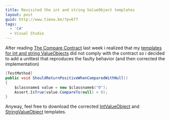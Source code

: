 ```yaml
---
title: Revisited the int and string ValueObject templates
layout: post
guid: http://www.timvw.be/?p=677
tags:
  - 'C#'
  - Visual Studio
---
```

After reading [The Compare Contract](http://blogs.msdn.com/bclteam/archive/2008/10/06/the-compare-contract-kim-hamilton.aspx) last week i realized that my [templates for int and string ValueObjects](http://www.timvw.be/presenting-templates-for-int-and-string-valueobjects) did not comply with the contract so i decided to add a unittest that reproduces the faulty behavior (and then corrected the implementation)

```csharp
[TestMethod]
public void ShouldReturnPositiveWhenComparedWithNull()
{
	$classname$ value = new $classname$("0");
	Assert.IsTrue(value.CompareTo(null) > 0);
}
```

Anyway, feel free to download the corrected [IntValueObject](http://www.timvw.be/wp-content/code/csharp/IntValueObject.zip) and [StringValueObject](http://www.timvw.be/wp-content/code/csharp/StringValueObject.zip) templates.
